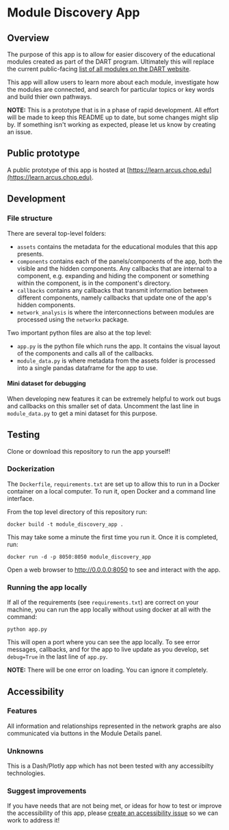 # Module Discovery App

## Overview

The purpose of this app is to allow for easier discovery of the educational modules created as part of the DART program. Ultimately this will replace the current public-facing [list of all modules on the DART website](https://arcus.github.io/education_modules/list_of_modules).

This app will allow users to learn more about each module, investigate how the modules are connected, and search for particular topics or key words and build thier own pathways.

**NOTE:** This is a prototype that is in a phase of rapid development. All effort will be made to keep this README up to date, but some changes might slip by. If something isn't working as expected, please let us know by creating an issue.

## Public prototype

A public prototype of this app is hosted at [https://learn.arcus.chop.edu](https://learn.arcus.chop.edu).

## Development

### File structure

There are several top-level folders:
- `assets` contains the metadata for the educational modules that this app presents.
- `components` contains each of the panels/components of the app, both the visible and the hidden components. Any callbacks that are internal to a component, e.g. expanding and hiding the component or something within the component, is in the component's directory. 
- `callbacks` contains any callbacks that transmit information between different components, namely callbacks that update one of the app's hidden components.
- `network_analysis` is where the interconnections between modules are processed using the `networkx` package.

Two important python files are also at the top level:
- `app.py` is the python file which runs the app. It contains the visual layout of the components and calls all of the callbacks.
- `module_data.py` is where metadata from the assets folder is processed into a single pandas dataframe for the app to use.

#### Mini dataset for debugging
When developing new features it can be extremely helpful to work out bugs and callbacks on this smaller set of data. Uncomment the last line in `module_data.py` to get a mini dataset for this purpose.

## Testing

Clone or download this repository to run the app yourself!

### Dockerization

The `Dockerfile`, `requirements.txt` are set up to allow this to run in a Docker container on a local computer. To run it, open Docker and a command line interface.

From the top level directory of this repository run:

```
docker build -t module_discovery_app .
```

This may take some a minute the first time you run it. Once it is completed, run:

```
docker run -d -p 8050:8050 module_discovery_app
```

Open a web browser to http://0.0.0.0:8050 to see and interact with the app.

### Running the app locally

If all of the requirements (see `requirements.txt`) are correct on your machine, you can run the app locally without using docker at all with the command:

```
python app.py
```

This will open a port where you can see the app locally. To see error messages, callbacks, and for the app to live update as you develop, set `debug=True` in the last line of `app.py`.

**NOTE:** There will be one error on loading. You can ignore it completely.

## Accessibility 

### Features
All information and relationships represented in the network graphs are also communicated via buttons in the Module Details panel.

### Unknowns
This is a Dash/Plotly app which has not been tested with any accessibilty technologies. 

### Suggest improvements
If you have needs that are not being met, or ideas for how to test or improve the accessibility of this app, please [create an accessibility issue](https://github.com/arcus/module_discovery/issues/new) so we can work to address it!
